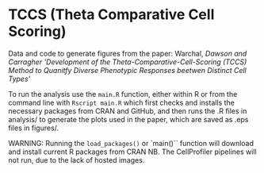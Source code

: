 # TCCS (Theta Comparative Cell Scoring)

Data and code to generate figures from the paper: Warchal, *Dawson and Carragher 'Development of the Theta-Comparative-Cell-Scoring (TCCS) Method to Quanitfy Diverse Phenotypic Responses beetwen Distinct Cell Types'*

To run the analysis use the `main.R` function, either within R or from the command line with `Rscript main.R`  which first checks and installs the necessary packages from CRAN and GitHub, and then runs the .R files in analysis/ to generate the plots used in the paper, which are saved as .eps files in figures/.

WARNING: Running the `load_packages()` or `main()`` function will download and install current R packages from CRAN
NB. The CellProfiler pipelines will not run, due to the lack of hosted images.
